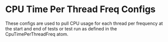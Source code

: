 # CPU Time Per Thread Freq Configs

These configs are used to pull CPU usage for each thread per frequency at the start and end of tests or test run as defined in the CpuTimePerThreadFreq atom.